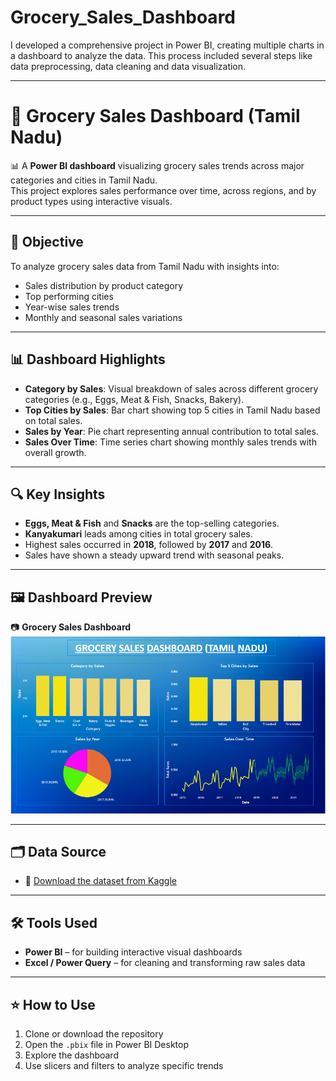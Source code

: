 # Grocery_Sales_Dashboard
I developed a comprehensive project in Power BI, creating multiple charts in a dashboard to analyze the data. This process included several steps like data preprocessing, data cleaning and data visualization.

---

# 🛒 Grocery Sales Dashboard (Tamil Nadu)

📊 A **Power BI dashboard** visualizing grocery sales trends across major categories and cities in Tamil Nadu.  
This project explores sales performance over time, across regions, and by product types using interactive visuals.

---

## 📌 Objective

To analyze grocery sales data from Tamil Nadu with insights into:
- Sales distribution by product category
- Top performing cities
- Year-wise sales trends
- Monthly and seasonal sales variations

---

## 📊 Dashboard Highlights

- **Category by Sales**: Visual breakdown of sales across different grocery categories (e.g., Eggs, Meat & Fish, Snacks, Bakery).
- **Top Cities by Sales**: Bar chart showing top 5 cities in Tamil Nadu based on total sales.
- **Sales by Year**: Pie chart representing annual contribution to total sales.
- **Sales Over Time**: Time series chart showing monthly sales trends with overall growth.

---

## 🔍 Key Insights

- **Eggs, Meat & Fish** and **Snacks** are the top-selling categories.
- **Kanyakumari** leads among cities in total grocery sales.
- Highest sales occurred in **2018**, followed by **2017** and **2016**.
- Sales have shown a steady upward trend with seasonal peaks.

---

## 🖼️ Dashboard Preview

📷 **Grocery Sales Dashboard**  
![Grocery Sales Dashboard](https://github.com/Rishinroy2000/Grocery_Sales_Dashboard/blob/main/GROCERY%20SALES%20DASHBOARD(TAMIL%20NADU)%20SS.png)

---

## 🗂 Data Source

- 📄 [Download the dataset from Kaggle](https://drive.google.com/file/d/1Vx-Ibn11HKofkJasjMZFyigemSu7TOeB/view)

---

## 🛠 Tools Used

- **Power BI** – for building interactive visual dashboards  
- **Excel / Power Query** – for cleaning and transforming raw sales data

---

## ⭐ How to Use

1. Clone or download the repository  
2. Open the `.pbix` file in Power BI Desktop  
3. Explore the dashboard
4. Use slicers and filters to analyze specific trends
